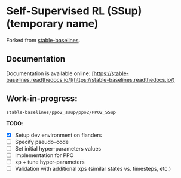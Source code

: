 # Self-Supervised RL (SSup) (temporary name)

Forked from [stable-baselines](https://github.com/hill-a/stable-baselines).
## Documentation
Documentation is available online: [https://stable-baselines.readthedocs.io/](https://stable-baselines.readthedocs.io/)

## Work-in-progress:
`stable-baselines/ppo2_ssup/ppo2/PPO2_SSup`

**TODO**:
 * [x] Setup dev environment on flanders
 * [ ] Specify pseudo-code
 * [ ] Set initial hyper-parameters values
 * [ ] Implementation for PPO
 * [ ] xp + tune hyper-parameters
 * [ ] Validation with additional xps (similar states vs. timesteps, etc.)
